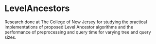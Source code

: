 # LevelAncestors
Research done at The College of New Jersey for studying the practical implementations of proposed Level Ancestor algorithms and the performance of preprocessing and query time for varying tree and query sizes.

